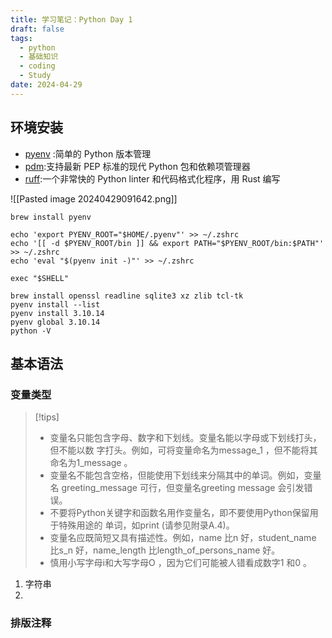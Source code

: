```yaml
---
title: 学习笔记：Python Day 1
draft: false
tags:
  - python
  - 基础知识
  - coding
  - Study
date: 2024-04-29
---
```


## 环境安装

- [pyenv](https://github.com/pyenv/pyenv) :简单的 Python 版本管理
- [pdm](https://github.com/pdm-project/pdm):支持最新 PEP 标准的现代 Python 包和依赖项管理器
- [ruff](https://github.com/astral-sh/ruff):一个非常快的 Python linter 和代码格式化程序，用 Rust 编写

![[Pasted image 20240429091642.png]]

```shell
brew install pyenv

echo 'export PYENV_ROOT="$HOME/.pyenv"' >> ~/.zshrc
echo '[[ -d $PYENV_ROOT/bin ]] && export PATH="$PYENV_ROOT/bin:$PATH"' >> ~/.zshrc
echo 'eval "$(pyenv init -)"' >> ~/.zshrc

exec "$SHELL"

brew install openssl readline sqlite3 xz zlib tcl-tk
pyenv install --list
pyenv install 3.10.14
pyenv global 3.10.14
python -V
```

## 基本语法

### 变量类型

> [!tips]
>
> - 变量名只能包含字母、数字和下划线。变量名能以字母或下划线打头，但不能以数 字打头。例如，可将变量命名为message_1 ，但不能将其命名为1_message 。
> - 变量名不能包含空格，但能使用下划线来分隔其中的单词。例如，变量名 greeting_message 可行，但变量名greeting message 会引发错误。
> - 不要将Python关键字和函数名用作变量名，即不要使用Python保留用于特殊用途的 单词，如print (请参见附录A.4)。
> - 变量名应既简短又具有描述性。例如，name 比n 好，student_name 比s_n 好，name_length 比length_of_persons_name 好。
> - 慎用小写字母i和大写字母O ，因为它们可能被人错看成数字1 和0 。

1. 字符串
2.

### 排版注释
